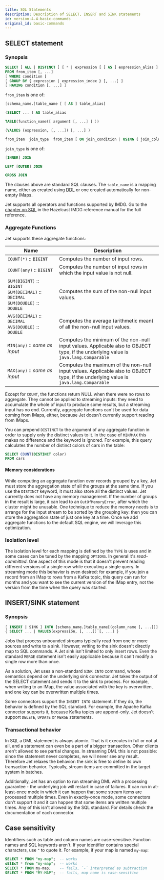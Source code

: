 ```yaml
---
title: SQL Statements
description: Description of SELECT, INSERT and SINK statements
id: version-4.4-basic-commands
original_id: basic-commands
---
```



## SELECT statement

### Synopsis

```sql
SELECT [ ALL | DISTINCT ] [ * | expression [ [ AS ] expression_alias ] [, ...] ]
FROM from_item [, ...]
[ WHERE condition ]
[ GROUP BY { expression | expression_index } [, ...] ]
[ HAVING condition [, ...] ]
```

`from_item` is one of:

```sql
[schema_name.]table_name [ [ AS ] table_alias]

(SELECT ... ) AS table_alias

TABLE(function_name([ argument [, ...] ] ))

(VALUES (expression, [, ...]) [, ...] )

from_item  join_type  from_item [ ON join_condition | USING ( join_column [, ...] ) ]
```

`join_type` is one of:

```sql
[INNER] JOIN

LEFT [OUTER] JOIN

CROSS JOIN
```

The clauses above are standard SQL clauses. The `table_name` is a
mapping name, either as created using [DDL](ddl.md) or one created
automatically for non-empty IMaps.

Jet supports all operators and functions supported by IMDG. Go to the
[chapter on SQL](https://docs.hazelcast.org/docs/4.1.1/manual/html-single/index.html#sql)
in the Hazelcast IMDG reference manual for the full reference.

### Aggregate Functions

Jet supports these aggregate functions:

| Name<img width='350'/> | Description |
|--|--|
|`COUNT(*)` :: `BIGINT` | Computes the number of input rows. |
|`COUNT(any)` :: `BIGINT` | Computes the number of input rows in which the input value is not null. |
|`SUM(BIGINT)` :: `BIGINT`<br>`SUM(DECIMAL)` :: `DECIMAL`<br>`SUM(DOUBLE)` :: `DOUBLE` | Computes the sum of the non-null input values. |
|`AVG(DECIMAL)` :: `DECIMAL`<br>`AVG(DOUBLE)` :: `DOUBLE` | Computes the average (arithmetic mean) of all the non-null input values. |
|`MIN(any)` :: _same as input_ | Computes the minimum of the non-null input values. Applicable also to OBJECT type, if the underlying value is `java.lang.Comparable` |
|`MAX(any)` :: _same as input_ | Computes the maximum of the non-null input values. Applicable also to OBJECT type, if the underlying value is `java.lang.Comparable` |

Except for `COUNT`, the functions return NULL when there were no rows to
aggregate. They cannot be applied to streaming inputs: they need to
accumulate the whole of input to produce some results, but a streaming
input has no end. Currently, aggregate functions can't be used for data
coming from IMaps, either, because Jet doesn't currently support reading
from IMaps.

You can prepend `DISTINCT` to the argument of any aggregate function in
order to supply only the distinct values to it. In the case of
`MIN`/`MAX` this makes no difference and the keyword is ignored. For
example, this query calculates the number of distinct colors of cars in
the table:

```sql
SELECT COUNT(DISTINCT color)
FROM cars
```

#### Memory considerations

While computing an aggregate function over records grouped by a key, Jet
must store the aggregation state of all the groups at the same time. If
you use the `DISTINCT` keyword, it must also store all the distinct
values. Jet currently does not have any memory management. If the number
of groups in the result is large, it can lead to an `OutOfMemoryError`,
after which the cluster might be unusable. One technique to reduce the
memory needs is to arrange for the input stream to be sorted by the
grouping key: then you can store the aggregation state of just one key
at a time. Once we add aggregate functions to the default SQL engine, we
will leverage this optimization.

### Isolation level

The isolation level for each mapping is defined by the `TYPE` is uses
and in some cases can be tuned by the mapping `OPTIONS`. In general it's
_read-committed_. One aspect of this mode is that it doesn't prevent
reading different versions of a single row while executing a single
query. In streaming mode this behavior is even desired: for example, if
you join a record from an IMap to rows from a Kafka topic, this query
can run for months and you want to see the current version of the IMap
entry, not the version from the time when the query was started.

## INSERT/SINK statement

### Synopsis

```sql
[ INSERT | SINK ] INTO [schema_name.]table_name[(column_name [, ...])]
{ SELECT ... | VALUES(expression, [, ...]) [, ...] }
```

Jobs that process unbounded streams typically read from one or more
sources and write to a sink. However, writing to the sink doesn't
directly map to SQL commands. A Jet sink isn't limited to only insert
rows. Even the standard `MERGE` statement isn't easily applicable
because it can't modify a single row more than once.

As a solution, Jet uses a non-standard `SINK INTO` command, whose
semantics depend on the underlying sink connector. Jet takes the output
of the SELECT statement and sends it to the sink to process. For
example, when writing to an IMap, the value associated with the key is
overwritten, and one key can be overwritten multiple times.

Some connectors support the `INSERT INTO` statement. If they do, the
behavior is defined by the SQL standard. For example, the Apache Kafka
connector supports it, because Kafka topics are append-only. Jet doesn't
support `DELETE`, `UPDATE` or `MERGE` statements.

### Transactional behavior

In SQL a DML statement is always atomic. That is it executes in full or
not at all, and a statement can even be a part of a bigger transaction.
Other clients aren't allowed to see partial changes. In streaming DML
this is not possible: since the statement never completes, we will never
see any result. Therefore Jet relaxes the behavior: the sink is free to
define its own transaction behavior. Typically, stream items are
committed in the target system in batches.

Additionally, Jet has an option to run streaming DML with a processing
guarantee - the underlying job will restart in case of failures. It can
run in at-least-once mode in which it can happen that some stream items
are processed multiple times. Even in exactly-once mode, some connectors
don't support it and it can happen that some items are written multiple
times. Any of this isn't allowed by the SQL standard. For details check
the documentation of each connector.

## Case sensitivity

Identifiers such as table and column names are case-sensitive. Function
names and SQL keywords aren't. If your identifier contains special
characters, use `"` to quote it. For example, if your map is named
`my-map`:

```sql
SELECT * FROM "my-map";  -- works
sElEcT * from "my-map";  -- works
SELECT * FROM my-map;    -- fails, `-` interpreted as subtraction
SELECT * FROM "MY-MAP";  -- fails, map name is case-sensitive
```
